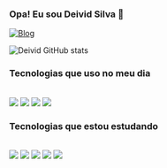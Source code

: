
### Opa! Eu sou Deivid Silva 👋
[![Blog](https://img.shields.io/badge/LinkedIn-0077B5?style=for-the-badge&logo=linkedin&logoColor=white)](https://www.linkedin.com/in/deivid-silva-b7a323140/)

![Deivid GitHub stats](https://github-readme-stats.vercel.app/api?username=DeividSilva&show_icons=true&theme=tokyonight)


### Tecnologias que uso no meu dia
<div style="display: inline_block"><br/>
  <img aling="center" alt"Postman src="https://img.shields.io/badge/Postman-FF6600?style=for-the-badge&=monero&logoColor=white"/>
  <img aling="center" alt"Debeaver src="https://img.shields.io/badge/DBeaver-00C7B7?style=for-the-badge&=netlify&logoColor=white"/>
  <img aling="center" alt"Test src="https://img.shields.io/badge/TestLink-404D59?style=for-the-badge"/>
  <img aling="center" alt"Test src="https://img.shields.io/badge/IEditor-626CD9?style=for-the-badge&=Stripe&logoColor=white"/>
</div>


### Tecnologias que estou estudando
<div style="display: inline_block"><br/>
  <img aling="center" alt"cypress src="https://img.shields.io/badge/Cypress-14354C?style=for-the-badge&logo=Cypress&logoColor=white"/>
  <img aling="center" alt"JavaScript src="https://img.shields.io/badge/JavaScript-F7DF1E?style=for-the-badge&logo=javascript&logoColor=black"/>
  <img aling="center" alt"Node src="https://img.shields.io/badge/Node.js-43853D?style=for-the-badge&logo=node.js&logoColor=white"/>
  <img aling="center" alt"React src="https://img.shields.io/badge/React_Native-20232A?style=for-the-badge&logo=react&logoColor=61DAFB"/> 
 <img aling="center" alt"Java src="https://img.shields.io/badge/Java-20232A?style=for-the-badge&logo=react&logoColor=61DAFB"/>  </div>

